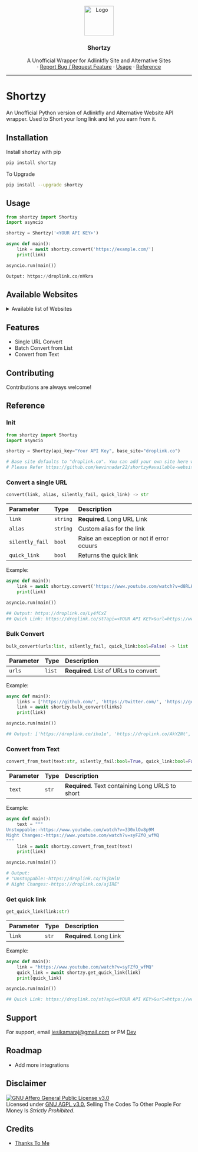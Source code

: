 

<!-- PROJECT LOGO -->
<br />
<div align="center">
  <a href="https://github.com/kevinnadar22/shortzy">
    <img src="https://play-lh.googleusercontent.com/v_bqvNUR5tNZlIkXe3oe8e5WDFjj4ApHKN-6H3U-rcvi0X0qjQlOefzb05RPxTNBU8A" alt="Logo" width="80" height="80">
  </a>

  <h3 align="center">Shortzy</h3>

  <p align="center">
   A Unofficial Wrapper for Adlinkfly Site and Alternative Sites
    <br />
    ·
    <a href="https://www.telegram.dog/ask_admin001">Report Bug / Request Feature</a>
    ·
    <a href="#usage">Usage</a>
    ·
    <a href="#reference">Reference</a>
  </p>
</div>


---

# Shortzy
An Unofficial Python version of Adlinkfly and Alternative Website API wrapper. Used to Short your long link and let you earn from it.


## Installation

Install shortzy with pip

```bash
pip install shortzy
```
    
To Upgrade

```bash
pip install --upgrade shortzy
```
    
    
## Usage

```python
from shortzy import Shortzy
import asyncio

shortzy = Shortzy('<YOUR API KEY>')

async def main():
    link = await shortzy.convert('https://example.com/')
    print(link)

asyncio.run(main())
```

```python
Output: https://droplink.co/mVkra
```

## Available Websites

<!-- TABLE OF CONTENTS -->
<details>
  <summary>Available list of Websites</summary>
  <ol>
    <li><a href="https://droplink.co" target="_blank">droplink.co</a></li>
    <li><a href="https://gplinks.in" target="_blank">gplinks.in</a></li>
    <li><a href="https://tnlink.in" target="_blank">tnlink.in</a></li>
    <li><a href="https://za.gl" target="_blank">za.gl</a></li>
    <li><a href="https://du-link.in" target="_blank">du-link.in</a></li>
    <li><a href="https://viplink.in" target="_blank">viplink.in</a></li>
    <li><a href="https://shorturllink.in" target="_blank">shorturllink.in</a></li>
    <li><a href="https://shareus.in" target="_blank">shareus.in</a></li>
    <li><a href="https://telegram.me/ask_admin001">Request For Your Website !</a></li>
  </ol>
</details>

## Features

- Single URL Convert
- Batch Convert from List
- Convert from Text

## Contributing

Contributions are always welcome!

## Reference

### Init
```python
from shortzy import Shortzy
import asyncio

shortzy = Shortzy(api_key="Your API Key", base_site="droplink.co") 

# Base site defaults to "droplink.co". You can add your own site here which is alternative to this default site
# Please Refer https://github.com/kevinnadar22/shortzy#available-websites for more information
```

### Convert a single URL

```python
convert(link, alias, silently_fail, quick_link) -> str
```

| Parameter | Type     | Description                |
| :-------- | :------- | :------------------------- |
| `link` | `string` | **Required**. Long URL Link |
| `alias` | `string` | Custom alias for the link |
| `silently_fail` | `bool` | Raise an exception or not if error ocuurs |
| `quick_link` | `bool` | Returns the quick link |


Example:

```python
async def main():
    link = await shortzy.convert('https://www.youtube.com/watch?v=d8RLHL3Lizw')
    print(link)

asyncio.run(main())

## Output: https://droplink.co/Ly4fCxZ
## Quick Link: https://droplink.co/st?api=<YOUR API KEY>&url=https://www.youtube.com/watch?v=d8RLHL3Lizw
```

### Bulk Convert

```python
bulk_convert(urls:list, silently_fail, quick_link:bool=False) -> list
```

| Parameter | Type     | Description                       |
| :-------- | :------- | :-------------------------------- |
| `urls`      | `list` | **Required**. List of URLs to convert |

Example:

```python
async def main():
    links = ['https://github.com/', 'https://twitter.com/', 'https://google.com/']
    link = await shortzy.bulk_convert(links)
    print(link)

asyncio.run(main())

## Output: ['https://droplink.co/ihu1e', 'https://droplink.co/AkY2Nt', 'https://droplink.co/mK1eVTV']
```

### Convert from Text

```python
convert_from_text(text:str, silently_fail:bool=True, quick_link:bool=False) -> str
```

| Parameter | Type     | Description                       |
| :-------- | :------- | :-------------------------------- |
| `text`      | `str` | **Required**. Text containing Long URLS to short|

Example:

```python
async def main():
    text = """
Unstoppable:-https://www.youtube.com/watch?v=330xlOv8p9M
Night Changes:-https://www.youtube.com/watch?v=syFZfO_wfMQ
"""
    link = await shortzy.convert_from_text(text)
    print(link)

asyncio.run(main())

# Output:
# "Unstoppable:-https://droplink.co/T6jbHlU
# Night Changes:-https://droplink.co/ajIRE"
```

### Get quick link

```python
get_quick_link(link:str)
```

| Parameter | Type     | Description                       |
| :-------- | :------- | :-------------------------------- |
| `link`      | `str` | **Required**. Long Link|

Example:

```python
async def main():
    link = "https://www.youtube.com/watch?v=syFZfO_wfMQ"
    quick_link = await shortzy.get_quick_link(link)
    print(quick_link)

asyncio.run(main())

## Quick Link: https://droplink.co/st?api=<YOUR API KEY>&url=https://www.youtube.com/watch?v=syFZfO_wfMQ
```

## Support

For support, email jesikamaraj@gmail.com or PM [Dev](https://t.me/ask_admin001)

## Roadmap

- Add more integrations

## Disclaimer

[![GNU Affero General Public License v3.0](https://www.gnu.org/graphics/agplv3-155x51.png)](https://www.gnu.org/licenses/agpl-3.0.en.html#header)    
Licensed under [GNU AGPL v3.0.](https://github.com/kevinnadar22/shortzy/blob/main/LICENSE)
Selling The Codes To Other People For Money Is *Strictly Prohibited*.


## Credits
 - [Thanks To Me](https://github.com/Kevinnadar22)
